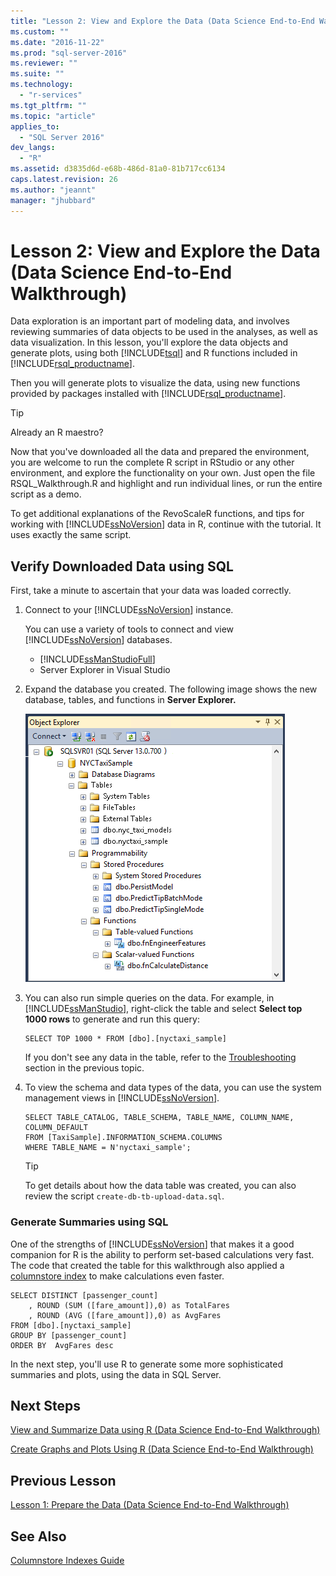 ```yaml
---
title: "Lesson 2: View and Explore the Data (Data Science End-to-End Walkthrough) | Microsoft Docs"
ms.custom: ""
ms.date: "2016-11-22"
ms.prod: "sql-server-2016"
ms.reviewer: ""
ms.suite: ""
ms.technology: 
  - "r-services"
ms.tgt_pltfrm: ""
ms.topic: "article"
applies_to: 
  - "SQL Server 2016"
dev_langs: 
  - "R"
ms.assetid: d3835d6d-e68b-486d-81a0-81b717cc6134
caps.latest.revision: 26
ms.author: "jeannt"
manager: "jhubbard"
---
```

# Lesson 2: View and Explore the Data (Data Science End-to-End Walkthrough)
Data exploration is an important part of modeling data, and involves reviewing summaries of data objects to be used in the analyses, as well as data visualization. In this lesson, you'll explore the data objects and generate plots, using both [!INCLUDE[tsql](../../../advanced-analytics/r-services/includes/tsql-md.md)] and R functions included in [!INCLUDE[rsql_productname](../../../advanced-analytics/r-services/includes/rsql-productname-md.md)].  
  
Then you  will generate plots to visualize the data, using new functions provided by packages installed with [!INCLUDE[rsql_productname](../../../advanced-analytics/r-services/includes/rsql-productname-md.md)].  
  
> [!TIP]  
> Already an R maestro?  
>   
> Now that you've downloaded all the data and prepared the environment, you are welcome to run the complete R script in RStudio or any other environment, and explore the functionality on your own. Just open the file RSQL_Walkthrough.R and highlight and run individual lines, or run the entire script as a demo.  
>   
> To get additional explanations of the RevoScaleR functions, and tips for working with [!INCLUDE[ssNoVersion](../../../advanced-analytics/r-services/includes/ssnoversion-md.md)] data in R, continue with the tutorial. It uses exactly the same script.  
  
## Verify  Downloaded Data using SQL  
First, take a minute to ascertain that your data was loaded correctly.  
  
1.  Connect to your [!INCLUDE[ssNoVersion](../../../advanced-analytics/r-services/includes/ssnoversion-md.md)] instance.  
  
    You can use a variety of tools to connect and view [!INCLUDE[ssNoVersion](../../../advanced-analytics/r-services/includes/ssnoversion-md.md)] databases.  
  
    -   [!INCLUDE[ssManStudioFull](../../../advanced-analytics/r-services/includes/ssmanstudiofull-md.md)]    
    -   Server Explorer in Visual Studio  
  
2.  Expand the database you created. The following image shows the new database, tables, and functions in **Server Explorer.**  
  
    ![new database objects created by script](../../../advanced-analytics/r-services/tutorials/media/rsql-e2e-ssms-newobjects.png "new database objects created by script")  
  
3.  You can also run simple queries on the data. For example, in [!INCLUDE[ssManStudio](../../../advanced-analytics/r-services/includes/ssmanstudio-md.md)], right-click the table and select **Select top 1000 rows** to generate and run this query:  
  
    ```  
    SELECT TOP 1000 * FROM [dbo].[nyctaxi_sample]  
    ```  
    If you don't see any data in the table, refer to the [Troubleshooting](../../../advanced-analytics/r-services/tutorials/lesson-1-prepare-the-data-data-science-end-to-end-walkthrough.md) section in the previous topic.
      
4.  To view the schema and data types of the data, you can use the system management views in [!INCLUDE[ssNoVersion](../../../advanced-analytics/r-services/includes/ssnoversion-md.md)].  
  
    ```  
    SELECT TABLE_CATALOG, TABLE_SCHEMA, TABLE_NAME, COLUMN_NAME, COLUMN_DEFAULT  
    FROM [TaxiSample].INFORMATION_SCHEMA.COLUMNS  
    WHERE TABLE_NAME = N'nyctaxi_sample';  
    ```  
  
    > [!TIP]  
    > To get details about how the data table was created, you can also review the script `create-db-tb-upload-data.sql`.  
  
### Generate Summaries using SQL  
One of the strengths of [!INCLUDE[ssNoVersion](../../../advanced-analytics/r-services/includes/ssnoversion-md.md)] that makes it a good companion for R is the ability to perform set-based calculations very fast.  The code that created the table for this walkthrough also applied a [columnstore index](../Topic/Columnstore%20Indexes%20Guide.md) to make calculations even faster.   
  
```  
SELECT DISTINCT [passenger_count]  
    , ROUND (SUM ([fare_amount]),0) as TotalFares   
    , ROUND (AVG ([fare_amount]),0) as AvgFares  
FROM [dbo].[nyctaxi_sample]  
GROUP BY [passenger_count]   
ORDER BY  AvgFares desc  
```  

In the next step, you'll use R to generate some more sophisticated summaries and plots, using the data in SQL Server.  
  
## Next Steps  
[View and Summarize Data using R &#40;Data Science End-to-End Walkthrough&#41;](../Topic/View%20and%20Summarize%20Data%20using%20R%20(Data%20Science%20End-to-End%20Walkthrough).md)  
  
[Create Graphs and Plots Using R &#40;Data Science End-to-End Walkthrough&#41;](../Topic/Create%20Graphs%20and%20Plots%20Using%20R%20(Data%20Science%20End-to-End%20Walkthrough).md)  
  
## Previous Lesson  
[Lesson 1: Prepare the Data &#40;Data Science End-to-End Walkthrough&#41;](../../../advanced-analytics/r-services/tutorials/lesson-1-prepare-the-data-data-science-end-to-end-walkthrough.md)  
  
## See Also  
[Columnstore Indexes Guide](../Topic/Columnstore%20Indexes%20Guide.md)  
  
  
  
